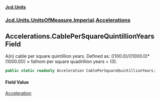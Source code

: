 #### [Jcd.Units](index.md 'index')
### [Jcd.Units.UnitsOfMeasure.Imperial](Jcd.Units.UnitsOfMeasure.Imperial.md 'Jcd.Units.UnitsOfMeasure.Imperial').[Accelerations](Accelerations.md 'Jcd.Units.UnitsOfMeasure.Imperial.Accelerations')

## Accelerations.CablePerSquareQuintillionYears Field

A(n) cable per square quintillion years. Defined as: ((100.0)/((1000.0)*(1000.0))) × fathom per square quadrillion years + (0).

```csharp
public static readonly Acceleration CablePerSquareQuintillionYears;
```

#### Field Value
[Acceleration](Acceleration.md 'Jcd.Units.UnitTypes.Acceleration')